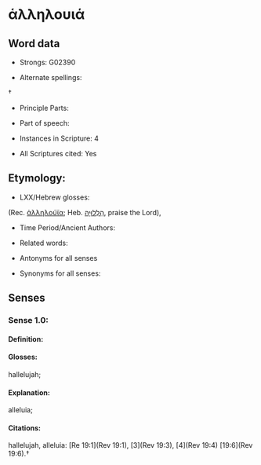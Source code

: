 # ἁλληλουιά

<!-- Status: S2=NeedsEdits -->
<!-- Lexica used for edits:   -->

## Word data

* Strongs: G02390

* Alternate spellings:

† 

* Principle Parts: 


* Part of speech: 


* Instances in Scripture: 4

* All Scriptures cited: Yes

## Etymology: 


* LXX/Hebrew glosses: 

(Rec. [ἀλληλούϊα](); Heb. [הַלְלוּיָהּ](//en-uhl/H1984), praise the Lord), 

* Time Period/Ancient Authors: 


* Related words: 

* Antonyms for all senses

* Synonyms for all senses: 


## Senses 


### Sense  1.0: 

#### Definition: 

#### Glosses: 

hallelujah; 

#### Explanation: 

alleluia; 

#### Citations: 

hallelujah, alleluia: [Re 19:1](Rev 19:1), [3](Rev 19:3), [4](Rev 19:4) [19:6](Rev 19:6).†
